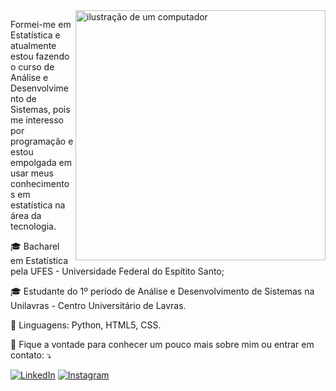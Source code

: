<img src="https://raw.githubusercontent.com/MicaelliMedeiros/micaellimedeiros/master/image/computer-illustration.png" alt="ilustração de um computador" min-width="400px" max-width="400px" width="400px" align="right">

<p align="left"> 
  Formei-me em Estatística e atualmente estou fazendo o curso de Análise e Desenvolvimento de Sistemas, pois me interesso por programação e estou empolgada em usar meus conhecimentos em estatística na área da tecnologia.
</p>

<p align="left">
  🎓 Bacharel em Estatística pela UFES - Universidade Federal do Espítito Santo;
</p>

<p align="left">
  🎓 Estudante do 1º período de Análise e Desenvolvimento de Sistemas na Unilavras - Centro Universitário de Lavras.
</p>

<p align="left">
  🦄 Linguagens: Python, HTML5, CSS.
</p>

<p align="left">
  💌 Fique a vontade para conhecer um pouco mais sobre mim ou entrar em contato: ⤵️
</p>

<p align="left">
  <a href="https://www.linkedin.com/in/regilane-rosa-puppim-2821ba170/" title="LinkedIn">
  <img src="https://img.shields.io/badge/-Linkedin-0e76a8?style=flat-square&logo=Linkedin&logoColor=white&link=LINK-DO-SEU-LINKEDIN" alt="LinkedIn"/></a>
  <a href="https://www.instagram.com/regilane/" title="Instagram">
  <img src="https://img.shields.io/badge/-Instagram-DF0174?style=flat-square&labelColor=DF0174&logo=instagram&logoColor=white&link=LINK-DO-SEU-INSTAGRAM" alt="Instagram"/></a>
</p>

